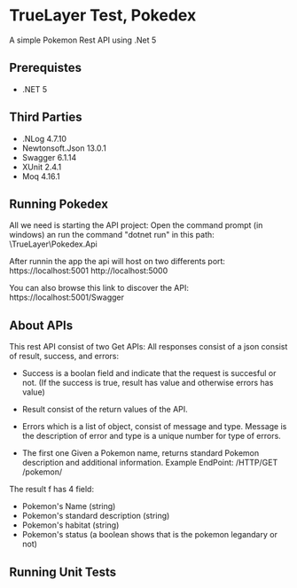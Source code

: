 # TrueLayer Test, Pokedex
A simple Pokemon Rest API using .Net 5

## Prerequistes
- .NET 5

## Third Parties
- .NLog 4.7.10
- Newtonsoft.Json 13.0.1
- Swagger 6.1.14
- XUnit 2.4.1
- Moq 4.16.1

## Running Pokedex
All we need is starting the API project:
Open the command prompt (in windows) an run the command "dotnet run" in this path: \TrueLayer\Pokedex.Api

After runnin the app the api will host on two differents port:
https://localhost:5001
http://localhost:5000

You can also browse this link to discover the API: https://localhost:5001/Swagger

## About APIs
This rest API consist of two Get APIs:
All responses consist of a json consist of result, success, and errors:
- Success is a boolan field and indicate that the request is succesful or not. (If the success is true, result has value and otherwise errors has value)
- Result consist of the return values of the API.
- Errors which is a list of object, consist of message and type. Message is the description of error and type is a unique number for type of errors.

- The first one Given a Pokemon name, returns standard Pokemon description and additional information.
   Example EndPoint:
  /HTTP/GET  /pokemon/<pokemon name>
  
The result f has 4 field:
  - Pokemon's Name  (string)
  - Pokemon's standard description  (string)
  - Pokemon's habitat  (string)
  - Pokemon's status  (a boolean shows that is the pokemon legandary or not)


## Running Unit Tests
